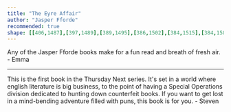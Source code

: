 ```yaml
---
title: "The Eyre Affair"
author: "Jasper Fforde"
recommended: true
shape: [[406,1487],[397,1489],[389,1495],[386,1502],[384,1515],[384,1589],[379,1658],[380,1667],[377,1681],[377,1719],[374,1732],[374,1750],[372,1775],[370,1781],[370,1797],[367,1809],[368,1822],[365,1832],[365,1849],[359,1882],[356,1977],[353,1995],[353,2020],[349,2039],[349,2053],[351,2061],[349,2076],[350,2099],[345,2140],[345,2158],[342,2175],[341,2205],[339,2212],[339,2255],[337,2262],[337,2290],[334,2314],[334,2342],[331,2372],[328,2439],[324,2491],[318,2530],[318,2545],[315,2554],[315,2560],[319,2566],[324,2569],[334,2571],[402,2569],[408,2564],[411,2556],[410,2541],[413,2526],[413,2500],[418,2473],[423,2390],[430,2334],[430,2304],[435,2267],[435,2246],[439,2223],[440,2198],[445,2159],[449,2106],[449,2086],[452,2068],[453,2039],[455,2030],[459,1983],[461,1936],[465,1913],[465,1898],[469,1882],[471,1861],[475,1768],[480,1734],[480,1721],[484,1684],[489,1611],[489,1592],[493,1555],[492,1538],[494,1531],[495,1505],[490,1501],[483,1500],[458,1491],[418,1487]]
---
```

Any of the Jasper Fforde books make for a fun read and breath of fresh air. - Emma

---

This is the first book in the Thursday Next series. It's set in a world where english literature is big business, to the point of having a Special Operations division dedicated to hunting down counterfeit books. If you want to get lost in a mind-bending adventure filled with puns, this book is for you. - Steven
